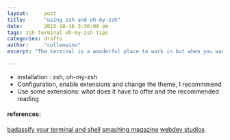 ```yaml
---
layout:     post
title:      "using zsh and oh-my-zsh"
date:       2015-10-16 3:30:00 pm
tags: zsh terminal oh-my-zsh tips   
categories: drafts
author:     "colleowino"
excerpt: "The terminal is a wonderful place to work in but when you want to type the name of a file and you only know one keyword then zsh will help you out" 

---
```


- installation : zsh, oh-my-zsh
- Configuration, enable extensions and change the theme, I recommmend
- Use some extensions: what does it have to offer and the recommended reading

#### references:
[badassify your terminal and shell](http://jilles.me/badassify-your-terminal-and-shell/)
[smashing magazine](http://www.smashingmagazine.com/2015/07/become-command-line-power-user-oh-my-zsh-z/)
[webdev studios](https://webdevstudios.com/2015/02/10/a-beginners-guide-to-the-best-command-line-tools/)

